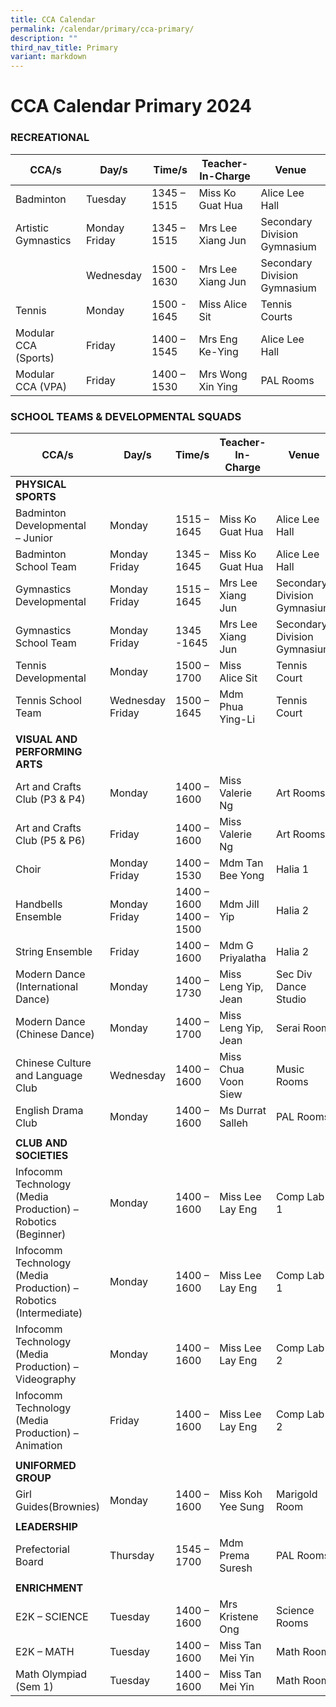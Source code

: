 ```yaml
---
title: CCA Calendar
permalink: /calendar/primary/cca-primary/
description: ""
third_nav_title: Primary
variant: markdown
---
```

# **CCA Calendar Primary 2024**

### RECREATIONAL

| CCA/s 	| Day/s 	| Time/s 	| Teacher-In-Charge 	| Venue 	|
|---	|---	|---	|---	|---	|
| Badminton 	| Tuesday 	| 1345 – 1515 	| Miss Ko Guat Hua	| Alice Lee Hall 	|
| Artistic<br>Gymnastics 	| Monday<br>Friday 	| 1345 – 1515 	| Mrs Lee Xiang Jun 	| Secondary Division<br>Gymnasium 	|
|  	| Wednesday 	| 1500 - 1630 	| Mrs Lee Xiang Jun 	| Secondary Division<br>Gymnasium 	|
| Tennis	| Monday 	| 1500 - 1645 	| Miss Alice Sit 	| Tennis Courts 	|
| Modular CCA (Sports) 	| Friday 	| 1400 – 1545 	| Mrs Eng Ke-Ying 	| Alice Lee Hall 	|
| Modular CCA (VPA) 	| Friday 	| 1400 – 1530 	| Mrs Wong Xin Ying 	| PAL Rooms 	|


### SCHOOL TEAMS &amp; DEVELOPMENTAL SQUADS


| CCA/s 	| Day/s 	| Time/s 	| Teacher-In-<br>Charge 	| Venue 	|
|---	|---	|---	|---	|---	|
| **PHYSICAL SPORTS** 	|  	|  	|  	|  	|
| Badminton<br>Developmental<br>– Junior 	| Monday 	| 1515 – 1645 	| Miss Ko Guat Hua 	|  Alice Lee Hall 	|
| Badminton<br>School Team 	| Monday<br>Friday 	| 1345 – 1645 	| Miss Ko Guat Hua 	| Alice Lee Hall 	|
| Gymnastics<br>Developmental 	| Monday<br>Friday 	| 1515 – 1645 	| Mrs Lee Xiang Jun 	| Secondary Division<br>Gymnasium 	|
| Gymnastics<br>School Team 	| Monday<br>Friday 	| 1345 -1645 	| Mrs Lee Xiang Jun 	| Secondary Division<br>Gymnasium 	|
| Tennis Developmental 	| Monday 	| 1500 – 1700 	| Miss Alice Sit 	| Tennis Court 	|
| Tennis School Team 	| Wednesday<br>Friday 	| 1500 – 1645 	|          <!-- /\* Font Definitions \*/ @font-face {font-family:Latha; panose-1:2 0 4 0 0 0 0 0 0 0; mso-font-charset:0; mso-generic-font-family:swiss; mso-font-pitch:variable; mso-font-signature:1048579 0 0 0 1 0;} @font-face {font-family:"Cambria Math"; panose-1:2 4 5 3 5 4 6 3 2 4; mso-font-charset:0; mso-generic-font-family:roman; mso-font-pitch:variable; mso-font-signature:3 0 0 0 1 0;} @font-face {font-family:DengXian; panose-1:2 1 6 0 3 1 1 1 1 1; mso-font-alt:等线; mso-font-charset:134; mso-generic-font-family:auto; mso-font-pitch:variable; mso-font-signature:-1610612033 953122042 22 0 262159 0;} @font-face {font-family:Calibri; panose-1:2 15 5 2 2 2 4 3 2 4; mso-font-charset:0; mso-generic-font-family:swiss; mso-font-pitch:variable; mso-font-signature:-469750017 -1073732485 9 0 511 0;} @font-face {font-family:"\\@DengXian"; panose-1:2 1 6 0 3 1 1 1 1 1; mso-font-charset:134; mso-generic-font-family:auto; mso-font-pitch:variable; mso-font-signature:-1610612033 953122042 22 0 262159 0;} /\* Style Definitions \*/ p.MsoNormal, li.MsoNormal, div.MsoNormal {mso-style-unhide:no; mso-style-qformat:yes; mso-style-parent:""; margin-top:0in; margin-right:0in; margin-bottom:8.0pt; margin-left:0in; line-height:107%; mso-pagination:widow-orphan; font-size:11.0pt; font-family:"Calibri",sans-serif; mso-ascii-font-family:Calibri; mso-ascii-theme-font:minor-latin; mso-fareast-font-family:DengXian; mso-fareast-theme-font:minor-fareast; mso-hansi-font-family:Calibri; mso-hansi-theme-font:minor-latin; mso-bidi-font-family:Latha; mso-font-kerning:1.0pt; mso-ligatures:standardcontextual;} .MsoChpDefault {mso-style-type:export-only; mso-default-props:yes; font-family:"Calibri",sans-serif; mso-ascii-font-family:Calibri; mso-ascii-theme-font:minor-latin; mso-fareast-font-family:DengXian; mso-fareast-theme-font:minor-fareast; mso-hansi-font-family:Calibri; mso-hansi-theme-font:minor-latin; mso-bidi-font-family:Latha; mso-bidi-theme-font:minor-bidi; mso-font-kerning:1.0pt; mso-ligatures:standardcontextual;} .MsoPapDefault {mso-style-type:export-only; margin-bottom:8.0pt; line-height:107%;} @page WordSection1 {size:8.5in 11.0in; margin:1.0in 1.0in 1.0in 1.0in; mso-header-margin:.5in; mso-footer-margin:.5in; mso-paper-source:0;} div.WordSection1 {page:WordSection1;} --> Mdm Phua Ying-Li	| Tennis Court 	|
|  	|  	|  	|  	|  	|
| **VISUAL AND PERFORMING ARTS** 	|  	|  	|  	|  	|
| Art and Crafts Club (P3 &amp; P4) 	| Monday 	| 1400 – 1600 	| Miss Valerie Ng 	| Art Rooms 	|
| Art and Crafts Club (P5 &amp; P6) 	| Friday 	| 1400 – 1600 	| Miss Valerie Ng 	| Art Rooms 	|
| Choir 	| Monday<br>Friday 	| 1400 – 1530 	| Mdm Tan Bee Yong 	| Halia 1 	|
| Handbells Ensemble 	| Monday<br>Friday 	| 1400 – 1600<br>1400 – 1500 	| Mdm Jill Yip 	| Halia 2 	|
| String Ensemble 	| Friday 	| 1400 – 1600 	| Mdm G Priyalatha 	| Halia 2 	|
| Modern Dance (International Dance) 	| Monday 	| 1400 – 1730 	| Miss Leng Yip, Jean 	| Sec Div<br>Dance Studio 	|
| Modern Dance (Chinese Dance)	| Monday 	| 1400 – 1700 	| Miss Leng Yip, Jean 	| Serai Room 	|
| Chinese Culture and Language<br>Club 	| Wednesday 	| 1400 – 1600 	| Miss Chua Voon Siew 	| Music Rooms 	|
| English Drama Club 	| Monday 	| 1400 – 1600 	| Ms Durrat Salleh 	| PAL Rooms 	|
|  	|  	|  	|  	|  	|
| **CLUB AND SOCIETIES** 	|  	|  	|  	|  	|
| Infocomm Technology (Media Production) –<br>Robotics (Beginner) 	| Monday 	| 1400 – 1600 	| Miss Lee Lay Eng 	| Comp Lab 1 	|
| Infocomm Technology (Media Production) –<br>Robotics (Intermediate) 	| Monday	| 1400 – 1600 	| Miss Lee Lay Eng 	| Comp Lab 1 	|
| Infocomm Technology (Media Production) –<br>Videography 	| Monday 	| 1400 – 1600 	| Miss Lee Lay Eng	| Comp Lab 2 	|
| Infocomm Technology (Media Production) –<br>Animation 	| Friday 	| 1400 – 1600 	| Miss Lee Lay Eng 	| Comp  Lab 2 	|
|  	|  	|  	|  	|  	|
| **UNIFORMED GROUP** 	|  	|  	|  	|  	|
| Girl Guides(Brownies) 	| Monday 	| 1400 – 1600 	| Miss Koh Yee Sung 	| Marigold Room 	|
|  	|  	|  	|  	|  	|
| **LEADERSHIP** 	|  	|  	|  	|  	|
| Prefectorial Board 	| Thursday 	| 1545 – 1700 	| Mdm Prema Suresh 	| PAL Rooms 	|
|  	|  	|  	|  	|  	|
| **ENRICHMENT** 	|  	|  	|  	|  	|
| E2K – SCIENCE 	| Tuesday 	| 1400 – 1600 	| Mrs Kristene Ong 	| Science Rooms 	|
| E2K – MATH  	| Tuesday 	| 1400 – 1600 	| Miss Tan Mei Yin 	| Math Room 	|
| Math Olympiad (Sem 1) 	| Tuesday 	| 1400 – 1600 	| Miss Tan Mei Yin 	| Math Room 	|
